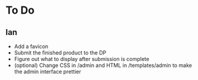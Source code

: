 To Do
=====

Ian
---
* Add a favicon
* Submit the finished product to the DP
* Figure out what to display after submission is complete
* (optional) Change CSS in /admin and HTML in /templates/admin to make the admin interface prettier
